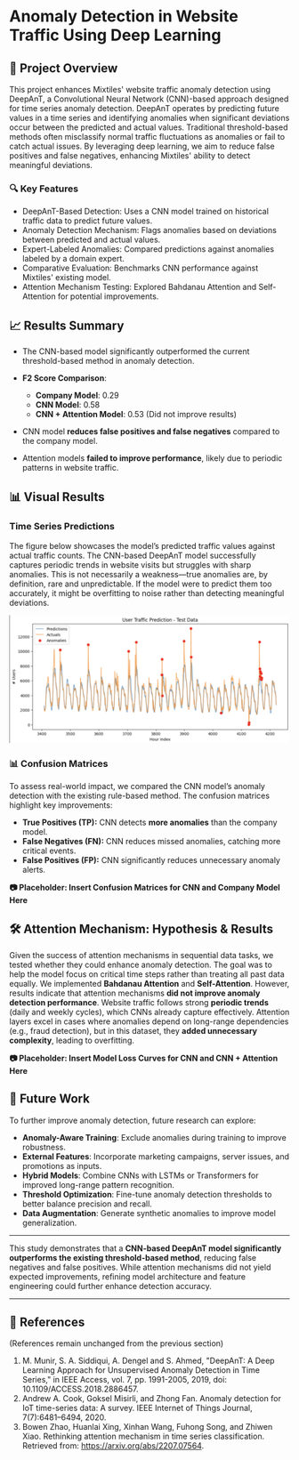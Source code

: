 # Anomaly Detection in Website Traffic Using Deep Learning

## 📌 Project Overview
This project enhances Mixtiles' website traffic anomaly detection using DeepAnT, a Convolutional Neural Network (CNN)-based approach designed for time series anomaly detection. DeepAnT operates by predicting future values in a time series and identifying anomalies when significant deviations occur between the predicted and actual values. Traditional threshold-based methods often misclassify normal traffic fluctuations as anomalies or fail to catch actual issues. By leveraging deep learning, we aim to reduce false positives and false negatives, enhancing Mixtiles' ability to detect meaningful deviations.

### 🔍 Key Features
- DeepAnT-Based Detection: Uses a CNN model trained on historical traffic data to predict future values.
- Anomaly Detection Mechanism: Flags anomalies based on deviations between predicted and actual values.
- Expert-Labeled Anomalies: Compared predictions against anomalies labeled by a domain expert.
- Comparative Evaluation: Benchmarks CNN performance against Mixtiles' existing model.
- Attention Mechanism Testing: Explored Bahdanau Attention and Self-Attention for potential improvements.

## 📈 Results Summary
- The CNN-based model significantly outperformed the current threshold-based method in anomaly detection.
- **F2 Score Comparison**:
  - **Company Model**: 0.29
  - **CNN Model**: 0.58
  - **CNN + Attention Model**: 0.53 (Did not improve results)

- CNN model **reduces false positives and false negatives** compared to the company model.
- Attention models **failed to improve performance**, likely due to periodic patterns in website traffic.

## 📊 Visual Results

### Time Series Predictions
The figure below showcases the model’s predicted traffic values against actual traffic counts. The CNN-based DeepAnT model successfully captures periodic trends in website visits but struggles with sharp anomalies. This is not necessarily a weakness—true anomalies are, by definition, rare and unpredictable. If the model were to predict them too accurately, it might be overfitting to noise rather than detecting meaningful deviations.



![tesx](https://github.com/ChibTheMan23/CNN-Anomaly-Detection/blob/94b267cd4eac5a9cdf2c84f184fadb94b01ba14a/figures/Deep-AnT%20Predictions.png)

### 📊 Confusion Matrices
To assess real-world impact, we compared the CNN model’s anomaly detection with the existing rule-based method. The confusion matrices highlight key improvements:

- **True Positives (TP):** CNN detects **more anomalies** than the company model.
- **False Negatives (FN):** CNN reduces missed anomalies, catching more critical events.
- **False Positives (FP):** CNN significantly reduces unnecessary anomaly alerts.

**📷 Placeholder: Insert Confusion Matrices for CNN and Company Model Here**

## 🛠️ Attention Mechanism: Hypothesis & Results

Given the success of attention mechanisms in sequential data tasks, we tested whether they could enhance anomaly detection. The goal was to help the model focus on critical time steps rather than treating all past data equally. We implemented **Bahdanau Attention** and **Self-Attention**.
However, results indicate that attention mechanisms **did not improve anomaly detection performance**. Website traffic follows strong **periodic trends** (daily and weekly cycles), which CNNs already capture effectively. Attention layers excel in cases where anomalies depend on long-range dependencies (e.g., fraud detection), but in this dataset, they **added unnecessary complexity**, leading to overfitting.

**📷 Placeholder: Insert Model Loss Curves for CNN and CNN + Attention Here**

## 🚀 Future Work
To further improve anomaly detection, future research can explore:

- **Anomaly-Aware Training**: Exclude anomalies during training to improve robustness.
- **External Features**: Incorporate marketing campaigns, server issues, and promotions as inputs.
- **Hybrid Models**: Combine CNNs with LSTMs or Transformers for improved long-range pattern recognition.
- **Threshold Optimization**: Fine-tune anomaly detection thresholds to better balance precision and recall.
- **Data Augmentation**: Generate synthetic anomalies to improve model generalization.

---

This study demonstrates that a **CNN-based DeepAnT model significantly outperforms the existing threshold-based method**, reducing false negatives and false positives. While attention mechanisms did not yield expected improvements, refining model architecture and feature engineering could further enhance detection accuracy.

---

## 🔗 References
(References remain unchanged from the previous section)
1. M. Munir, S. A. Siddiqui, A. Dengel and S. Ahmed, "DeepAnT: A Deep Learning Approach for Unsupervised Anomaly Detection in Time Series," in IEEE Access, vol. 7, pp. 1991-2005, 2019, doi: 10.1109/ACCESS.2018.2886457.
2. Andrew A. Cook, Goksel Misirli, and Zhong Fan. Anomaly detection for IoT time-series data: A survey. IEEE Internet of Things Journal, 7(7):6481–6494, 2020.
3. Bowen Zhao, Huanlai Xing, Xinhan Wang, Fuhong Song, and Zhiwen Xiao. Rethinking attention mechanism in time series classification. Retrieved from: https://arxiv.org/abs/2207.07564.

